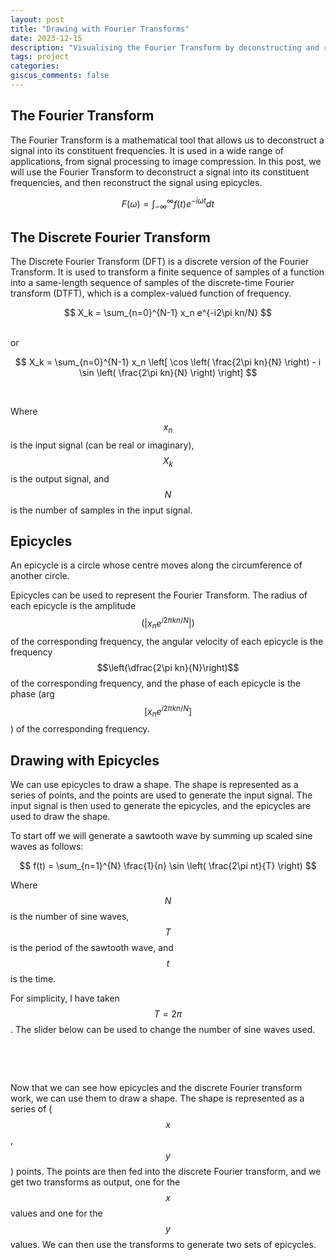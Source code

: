 ```yaml
---
layout: post
title: "Drawing with Fourier Transforms"
date: 2023-12-15
description: "Visualising the Fourier Transform by deconstructing and reconstructing an input signal using epicycles."
tags: project
categories:
giscus_comments: false
---
```


## The Fourier Transform

The Fourier Transform is a mathematical tool that allows us to deconstruct a signal into its constituent frequencies. It is used in a wide range of applications, from signal processing to image compression. In this post, we will use the Fourier Transform to deconstruct a signal into its constituent frequencies, and then reconstruct the signal using epicycles.

$$ F(\omega) = \int_{-\infty}^{\infty} f(t) e^{-i\omega t} dt $$

## The Discrete Fourier Transform

The Discrete Fourier Transform (DFT) is a discrete version of the Fourier Transform. It is used to transform a finite sequence of samples of a function into a same-length sequence of samples of the discrete-time Fourier transform (DTFT), which is a complex-valued function of frequency.

$$ X_k = \sum_{n=0}^{N-1} x_n e^{-i2\pi kn/N} $$

<br>
or
<br>

$$ X_k = \sum_{n=0}^{N-1} x_n \left[ \cos \left( \frac{2\pi kn}{N} \right) - i \sin \left( \frac{2\pi kn}{N} \right) \right] $$

<br>

Where $$x_n$$ is the input signal (can be real or imaginary), $$X_k$$ is the output signal, and $$N$$ is the number of samples in the input signal.

## Epicycles

An epicycle is a circle whose centre moves along the circumference of another circle. 

Epicycles can be used to represent the Fourier Transform. The radius of each epicycle is the amplitude $$\left(\vert x_ne^{i2\pi kn/N}\vert\right)$$ of the corresponding frequency, the angular velocity of each epicycle is the frequency $$\left(\dfrac{2\pi kn}{N}\right)$$ of the corresponding frequency, and the phase of each epicycle is the phase (arg$$\left[x_ne^{i2\pi kn/N}\right]$$) of the corresponding frequency.

## Drawing with Epicycles

We can use epicycles to draw a shape. The shape is represented as a series of points, and the points are used to generate the input signal. The input signal is then used to generate the epicycles, and the epicycles are used to draw the shape.

To start off we will generate a sawtooth wave by summing up scaled sine waves as follows:

$$ f(t) = \sum_{n=1}^{N} \frac{1}{n} \sin \left( \frac{2\pi nt}{T} \right) $$

Where $$N$$ is the number of sine waves, $$T$$ is the period of the sawtooth wave, and $$t$$ is the time.

For simplicity, I have taken $$T=2\pi$$. The slider below can be used to change the number of sine waves used.


<div class="col-sm-3" id="sawtooth" style="position: relative; left: -2vw;">
    <p id="slider-value" style="display: inline-block;"></p>
    <p id="slider" style="display: inline-block;"></p>
    <script src="{{ '/assets/js/fourier-transform/p5.js' | relative_url }}"></script>
    <script src="{{ '/assets/js/fourier-transform/discrete-fourier-transform.js' | relative_url }}"></script>
    <script src="{{ '/assets/js/fourier-transform/complex-number.js' | relative_url }}"></script>
    <script src="{{ '/assets/js/fourier-transform/functions.js' | relative_url }}"></script>
    <script src="{{ '/assets/js/fourier-transform/batman.js' | relative_url }}"></script>
    <script src="{{ '/assets/js/fourier-transform/test.js' | relative_url }}"></script>
</div>

<br>

Now that we can see how epicycles and the discrete Fourier transform work, we can use them to draw a shape. The shape is represented as a series of ($$x$$, $$y$$) points. The points are then fed into the discrete Fourier transform, and we get two transforms as output, one for the $$x$$ values and one for the $$y$$ values. We can then use the transforms to generate two sets of epicycles.

<div class="col-sm-3" id="batman" style="position: relative; left: -2vw;"></div>

